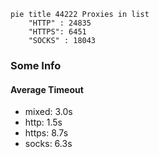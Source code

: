 
```mermaid
pie title 44222 Proxies in list
    "HTTP" : 24835
    "HTTPS": 6451
    "SOCKS" : 18043
```

### Some Info
#### Average Timeout

- mixed: 3.0s
- http: 1.5s
- https: 8.7s
- socks: 6.3s